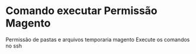 Comando executar Permissão Magento
=======================
Permissão de pastas e arquivos temporaria magento
Execute os comandos no ssh
